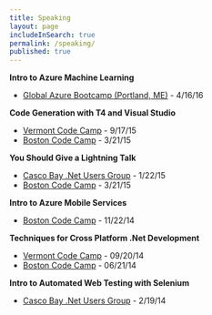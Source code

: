 ```yaml
---
title: Speaking
layout: page
includeInSearch: true
permalink: /speaking/
published: true
---
```


<strong>Intro to Azure Machine Learning</strong> 

* <a href="http://www.meetup.com/CascoBayNUG/events/227718749/" target="_blank">Global Azure Bootcamp (Portland, ME)</a> - 4/16/16

<strong>Code Generation with T4 and Visual Studio</strong>
 
* <a href="http://vtcodecamp.org/2014/sessions" target="_blank">Vermont Code Camp</a> - 9/17/15 
* <a href="http://www.bostoncodecamp.com/CC23/Schedule/Index" target="_blank">Boston Code Camp</a> - 3/21/15

<strong>You Should Give a Lightning Talk</strong>
 
* <a href="http://cbnug.net/" target="_blank">Casco Bay .Net Users Group</a> - 1/22/15
* <a href="http://www.bostoncodecamp.com/CC23/Schedule/Index" target="_blank">Boston Code Camp</a> - 3/21/15

<strong>Intro to Azure Mobile Services</strong>
 
* <a href="http://www.bostoncodecamp.com/CC22/Schedule/Index" target="_blank">Boston Code Camp</a> - 11/22/14

<strong>Techniques for Cross Platform .Net Development</strong>
 
* <a href="http://vtcodecamp.org/2014/sessions" target="_blank">Vermont Code Camp</a> - 09/20/14
* <a href="http://www.bostoncodecamp.com/CC21/Schedule/Index" target="_blank">Boston Code Camp</a> - 06/21/14

<strong>Intro to Automated Web Testing with Selenium</strong>
 
* <a href="http://cbnug.net/" target="_blank">Casco Bay .Net Users Group</a> - 2/19/14
